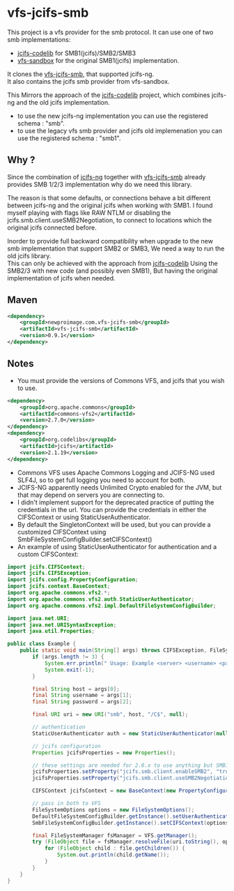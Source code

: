 # vfs-jcifs-smb
This project is a vfs provider for the smb protocol.
It can use one of two smb implementations:
* [jcifs-codelib](https://github.com/codelibs/jcifs) for SMB1(jcifs)/SMB2/SMB3
* [vfs-sandbox](http://commons.apache.org/proper/commons-vfs/) for the original SMB1(jcifs) implementation.

It clones the [vfs-jcifs-smb](https://github.com/new-proimage/vfs-jcifs-smb), that supported jcifs-ng.  
It also contains the jcifs smb provider from vfs-sandbox.

This Mirrors the approach of the [jcifs-codelib](https://github.com/codelibs/jcifs) project, which combines jcifs-ng and the old jcifs implementation.

* to use the new jcifs-ng implementation you can use the registered schema : "smb".
* to use the legacy vfs smb provider and jcifs old implemenation you can use the registered schema : "smb1".

## Why ?
Since the combination of [jcifs-ng](https://github.com/AgNO3/jcifs-ng) together with [vfs-jcifs-smb](https://github.com/new-proimage/vfs-jcifs-smb)
already provides SMB 1/2/3 implementation why do we need this library.

The reason is that some defaults, or connections behave a bit different between jcifs-ng and the original jcifs when working with SMB1.
I found myself playing with flags like RAW NTLM or disabling the jcifs.smb.client.useSMB2Negotiation, to connect to locations which the original jcifs connected before.

Inorder to provide full backward compatibility when upgrade to the new smb implementation that support SMB2 or SMB3, 
We need a way to run the old jcifs library.  
This can only be achieved with the approach from [jcifs-codelib](https://github.com/codelibs/jcifs)
Using the SMB2/3 with new code (and possibly even SMB1),
But having the original implementation of jcifs when needed.

## Maven
```xml
<dependency>
    <groupId>newproimage.com.vfs-jcifs-smb</groupId>
    <artifactId>vfs-jcifs-smb</artifactId>
    <version>0.9.1</version>
</dependency>
```

## Notes

* You must provide the versions of Commons VFS, and jcifs that you wish to use.
```xml
<dependency>
    <groupId>org.apache.commons</groupId>
    <artifactId>commons-vfs2</artifactId>
    <version>2.7.0</version>
</dependency>
<dependency>
    <groupId>org.codelibs</groupId>
    <artifactId>jcifs</artifactId>
    <version>2.1.19</version>
</dependency>
```
* Commons VFS uses Apache Commons Logging and JCIFS-NG used SLF4J, so to get full logging you need to account for both.
* JCIFS-NG apparently needs Unlimited Crypto enabled for the JVM, but that may depend on servers you are connecting to.
* I didn't implement support for the deprecated practice of putting the credentials in the url. You can provide the
credentials in either the CIFSContext or using StaticUserAuthenticator.
* By default the SingletonContext will be used, but you can provide a customized CIFSContext using
SmbFileSystemConfigBuilder.setCIFSContext()
* An example of using StaticUserAuthenticator for authentication and a custom CIFSContext:
```java
import jcifs.CIFSContext;
import jcifs.CIFSException;
import jcifs.config.PropertyConfiguration;
import jcifs.context.BaseContext;
import org.apache.commons.vfs2.*;
import org.apache.commons.vfs2.auth.StaticUserAuthenticator;
import org.apache.commons.vfs2.impl.DefaultFileSystemConfigBuilder;

import java.net.URI;
import java.net.URISyntaxException;
import java.util.Properties;

public class Example {
    public static void main(String[] args) throws CIFSException, FileSystemException, URISyntaxException {
        if (args.length != 3) {
            System.err.println(" Usage: Example <server> <username> <password>");
            System.exit(-1);
        }

        final String host = args[0];
        final String username = args[1];
        final String password = args[2];

        final URI uri = new URI("smb", host, "/C$", null);

        // authentication
        StaticUserAuthenticator auth = new StaticUserAuthenticator(null, username, password);

        // jcifs configuration
        Properties jcifsProperties = new Properties();

        // these settings are needed for 2.0.x to use anything but SMB1, 2.1.x enables by default and will ignore
        jcifsProperties.setProperty("jcifs.smb.client.enableSMB2", "true");
        jcifsProperties.setProperty("jcifs.smb.client.useSMB2Negotiation", "true");

        CIFSContext jcifsContext = new BaseContext(new PropertyConfiguration(jcifsProperties));

        // pass in both to VFS
        FileSystemOptions options = new FileSystemOptions();
        DefaultFileSystemConfigBuilder.getInstance().setUserAuthenticator(options, auth);
        SmbFileSystemConfigBuilder.getInstance().setCIFSContext(options, jcifsContext);

        final FileSystemManager fsManager = VFS.getManager();
        try (FileObject file = fsManager.resolveFile(uri.toString(), options)) {
            for (FileObject child : file.getChildren()) {
                System.out.println(child.getName());
            }
        }
    }
}
```

